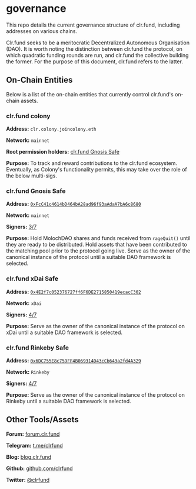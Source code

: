 # governance
This repo details the current governance structure of clr.fund, including addresses on various chains.

Clr.fund seeks to be a meritocratic Decentralized Autonomous Organisation (DAO). It is worth noting the distinction between clr.fund the protocol, on which quadratic funding rounds are run, and clr.fund the collective building the former. For the purpose of this document, clr.fund refers to the latter.

## On-Chain Entities

Below is a list of the on-chain entities that currently control clr.fund's on-chain assets.

### clr.fund colony

**Address:** `clr.colony.joincolony.eth`

**Network:** `mainnet`

**Root permission holders:** [clr.fund Gnosis Safe](#clr.fund-gnosis-safe)

**Purpose:** To track and reward contributions to the clr.fund ecosystem. Eventually, as Colony's functionality permits, this may take over the role of the below multi-sigs.

### clr.fund Gnosis Safe

**Address:** [`0xFcC41c4614bD464bA28ad96f93aAdaA7bA6c8680`](https://gnosis-safe.io/app/#/safes/0xFcC41c4614bD464bA28ad96f93aAdaA7bA6c8680/balances)

**Network:** `mainnet`

**Signers:** [3/7](https://gnosis-safe.io/app/#/safes/0xFcC41c4614bD464bA28ad96f93aAdaA7bA6c8680/settings)

**Purpose:** Hold MolochDAO shares and funds received from `rageQuit()` until they are ready to be distributed. Hold assets that have been contributed to the matching pool prior to the protocol going live. Serve as the owner of the canonical instance of the protocol until a suitable DAO framework is selected.

### clr.fund xDai Safe

**Address:** [`0x4E2f7c052376727ff6F6DE2715850419ecacC302`](https://xdai.gnosis-safe.io/app/#/safes/0x4E2f7c052376727ff6F6DE2715850419ecacC302/balances)

**Network:** `xDai`

**Signers:** [4/7](https://xdai.gnosis-safe.io/app/#/safes/0x4E2f7c052376727ff6F6DE2715850419ecacC302/settings)

**Purpose:** Serve as the owner of the canonical instance of the protocol on xDai until a suitable DAO framework is selected.

### clr.fund Rinkeby Safe

**Address:** [`0x6DC755E8c759FF4B069314D43cCb643a2fd4A329`](https://rinkeby.gnosis-safe.io/app/#/safes/0x6DC755E8c759FF4B069314D43cCb643a2fd4A329/balances)

**Network:** `Rinkeby`

**Signers:** [4/7](https://rinkeby.gnosis-safe.io/app/#/safes/0x6DC755E8c759FF4B069314D43cCb643a2fd4A329/settings)

**Purpose:**  Serve as the owner of the canonical instance of the protocol on Rinkeby until a suitable DAO framework is selected.

## Other Tools/Assets

**Forum:** [forum.clr.fund](https://forum.clr.fund)

**Telegram:** [t.me/clrfund](https://t.me/clrfund)

**Blog:** [blog.clr.fund](https://blog.clr.fund)

**Github:** [github.com/clrfund](https://github.com/clrfund)

**Twitter:** [@clrfund](https://twitter.com)
